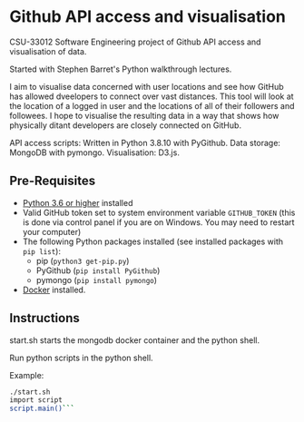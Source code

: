 # Github API access and visualisation

CSU-33012 Software Engineering project of Github API access and visualisation of data.

Started with Stephen Barret's Python walkthrough lectures.

I aim to visualise data concerned with user locations and see how GitHub has allowed dveelopers to connect over vast distances. This tool will look at the location of a logged in user and the locations of all of their followers and followees. I hope to visualise the resulting data in a way that shows how physically ditant developers are closely connected on GitHub.

API access scripts: Written in Python 3.8.10 with PyGithub.
Data storage: MongoDB with pymongo.
Visualisation: D3.js.

## Pre-Requisites

- [Python 3.6 or higher](https://www.python.org/downloads/) installed
- Valid GitHub token set to system environment variable `GITHUB_TOKEN` (this is done via control panel if you are on Windows. You may need to restart your computer)
- The following Python packages installed (see installed packages with `pip list`):
  - pip (`python3 get-pip.py`)
  - PyGithub (`pip install PyGithub`)
  - pymongo (`pip install pymongo`)
- [Docker](https://www.docker.com/products/docker-desktop) installed.

## Instructions

start.sh starts the mongodb docker container and the python shell.

Run python scripts in the python shell.

Example:

```bash
./start.sh
import script
script.main()```
